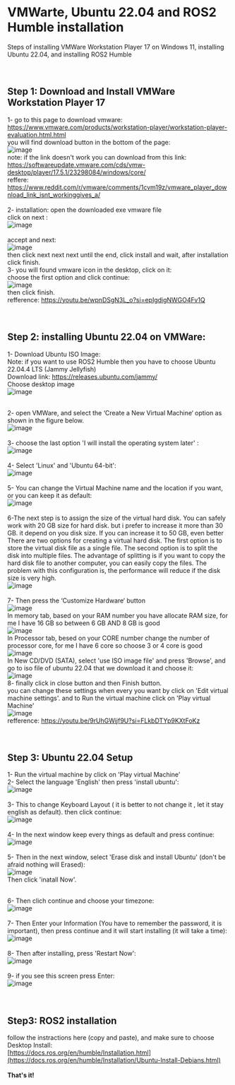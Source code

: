 # VMWarte, Ubuntu 22.04 and ROS2 Humble installation
Steps of installing VMWare Workstation Player 17 on Windows 11, installing Ubuntu 22.04, and installing ROS2 Humble
<br>
<br>
<br>
## Step 1: Download and Install VMWare Workstation Player 17
1- go to this page to download vmware: https://www.vmware.com/products/workstation-player/workstation-player-evaluation.html.html <br>
you will find download button in the bottom of the page: <br>
![image](https://github.com/Mjd0001/VMWarte-Ubuntu-22.04-installation/assets/105239889/3eea4840-71e8-4cc5-b99a-ba6d260687b0)
<br>note: if the link doesn't work you can download from this link: 
<br>https://softwareupdate.vmware.com/cds/vmw-desktop/player/17.5.1/23298084/windows/core/
<br>reffere: https://www.reddit.com/r/vmware/comments/1cvm19z/vmware_player_download_link_isnt_workinggives_a/
<br>
<br>
2- installation: open the downloaded exe vmware file 
<br>click on next :<br>
![image](https://github.com/Mjd0001/VMWarte-Ubuntu-22.04-installation/assets/105239889/e299257e-a250-46a2-96bc-15e51b6ca77b)
<br>
<br>accept and next:<br>
![image](https://github.com/Mjd0001/VMWarte-Ubuntu-22.04-installation/assets/105239889/16f991e6-c1ca-4b62-9c12-bb5f61f7becd)
<br>
then click next next next until the end, click install and wait, after installation click finish.
<br>
3- you will found vmware icon in the desktop, click on it:
<br>choose the first option and click continue:<br>
![image](https://github.com/Mjd0001/VMWarte-Ubuntu-22.04-installation/assets/105239889/57c4cb08-5bf2-42ef-9e6c-c4a371324850)
<br>
then click finish.
<br>refference: https://youtu.be/wpnDSgN3L_o?si=epIgdigNWGO4Fv1Q
<br>
<br>
<br>
## Step 2: installing Ubuntu 22.04 on VMWare:

1- Download Ubuntu ISO Image: <br>
Note: if you want to use ROS2 Humble then you have to choose Ubuntu 22.04.4 LTS (Jammy Jellyfish)<br>
Download link: https://releases.ubuntu.com/jammy/ <br>
Choose desktop image<br>
![image](https://github.com/Mjd0001/VMWarte-Ubuntu-22.04-installation/assets/105239889/074407ae-5780-420b-ac3a-fd03196a59f9)
<br>
<br>

2- open VMWare, and select the ‘Create a New Virtual Machine‘ option as shown in the figure below.<br>
![image](https://github.com/Mjd0001/VMWarte-Ubuntu-22.04-installation/assets/105239889/970cf594-3bd1-4e93-b1f0-a5c0ed373442)
<br><br>
3- choose the last option 'I will install the operating system later' : <br>
![image](https://github.com/Mjd0001/VMWarte-Ubuntu-22.04-installation/assets/105239889/9f892bdf-d016-402f-995f-1c785ad234af)
<br><br>
4- Select 'Linux' and 'Ubuntu 64-bit':<br>
![image](https://github.com/Mjd0001/VMWarte-Ubuntu-22.04-installation/assets/105239889/e3fbce6b-c41b-457b-b6de-d0e9457c8684)
<br><br>
5- You can change the Virtual Machine name and the location if you want, or you can keep it as default:<br>
![image](https://github.com/Mjd0001/VMWarte-Ubuntu-22.04-installation/assets/105239889/a7006c86-e8ac-4fe2-b198-7b8414ee43fb)
<br><br>
6-The next step is to assign the size of the virtual hard disk. You can safely work with 20 GB size for hard disk. but i prefer to increase it more than 30 GB. it depend on you disk size. If you can increase it to 50 GB, even better <br>
There are two options for creating a virtual hard disk. The first option is to store the virtual disk file as a single file. The second option is to split the disk into multiple files. The advantage of splitting is if you want to copy the hard disk file to another computer, you can easily copy the files. The problem with this configuration is, the performance will reduce if the disk size is very high.<br>
![image](https://github.com/Mjd0001/VMWarte-Ubuntu-22.04-installation/assets/105239889/2e245774-1a9a-4a63-8273-5e391b5db51b)
<br><br>
7- Then press the ‘Customize Hardware‘ button<br>
![image](https://github.com/Mjd0001/VMWarte-Ubuntu-22.04-installation/assets/105239889/34befd93-c400-442c-96a5-7999df7b7061)
<br>
In memory tab, based on your RAM number you have allocate RAM size, for me I have 16 GB so between 6 GB AND 8 GB is good<br>
![image](https://github.com/Mjd0001/VMWarte-Ubuntu-22.04-installation/assets/105239889/b4beeed0-84c3-4140-8492-d98eecc4dad1)
<br>
In Processor tab, besed on your CORE number change the number of processor core, for me I have 6 core so choose 3 or 4 core is good<br>
![image](https://github.com/Mjd0001/VMWarte-Ubuntu-22.04-installation/assets/105239889/ba003fb9-5707-4483-bd33-886daf5f5e56)
<br>
In New CD/DVD (SATA), select 'use ISO image file' and press 'Browse', and go to iso file of ubuntu 22.04 that we download it and choose it:<br>
![image](https://github.com/Mjd0001/VMWarte-Ubuntu-22.04-installation/assets/105239889/345ca9c6-ff29-4e55-882f-3d66a08376a6)
<br>
8- finally click in close button and then Finish button.<br>
you can change these settings when every you want by click on 'Edit virtual machine settings'. and to Run the virtual machine click on 'Play virtual Machine'<br>
![image](https://github.com/Mjd0001/VMWarte-Ubuntu-22.04-installation/assets/105239889/9df4543f-d062-4c6a-86cc-c213fc5b4398)
<br>
refference: https://youtu.be/9rUhGWijf9U?si=FLkbDTYp9KXtFoKz
<br><br><br>

## Step 3: Ubuntu 22.04 Setup
1- Run the virtual machine by click on 'Play virtual Machine'<br>
2- Select the language 'English' then press 'install ubuntu':<br>
![image](https://github.com/Mjd0001/VMWarte-Ubuntu-22.04-installation/assets/105239889/38b9a336-edc4-42ad-906e-c0cd255cdf63)
<br><br>
3- This to change Keyboard Layout ( it is better to not change it , let it stay english as default). then click continue:<br>
![image](https://github.com/Mjd0001/VMWarte-Ubuntu-22.04-installation/assets/105239889/8991d18d-efb6-40f7-9830-22a85e9a8c87)
<br><br>
4- In the next window keep every things as default and press continue:<br>
![image](https://github.com/Mjd0001/VMWarte-Ubuntu-22.04-installation/assets/105239889/a6440515-475e-4089-9321-17c2d5facfa0)
<br><br>
5- Then in the next window, select 'Erase disk and install Ubuntu' (don't be afraid nothing will Erased):<br>
![image](https://github.com/Mjd0001/VMWarte-Ubuntu-22.04-installation/assets/105239889/5696dc42-0c4a-4c5f-98b6-c1c4754fd43d)
<br>Then click 'inatall Now'.<br><br>

6- Then clich continue and choose your timezone:<br>
![image](https://github.com/Mjd0001/VMWarte-Ubuntu-22.04-installation/assets/105239889/a09df4a1-91b9-484a-a9c9-49d9eceb1260)
<br><br>
7- Then Enter your Information (You have to remember the password, it is important), then press continue and it will start installing (it will take a time):<br>
![image](https://github.com/Mjd0001/VMWarte-Ubuntu-22.04-installation/assets/105239889/0dacb3c7-97dc-4169-a194-be4fc40abbd4)
<br><br>
8- Then after installing, press 'Restart Now':<br>
![image](https://github.com/Mjd0001/VMWarte-Ubuntu-22.04-installation/assets/105239889/cc652add-15fd-48e9-b8e9-7b51efd9441a)
<br><br>
9- if you see this screen press Enter:<br>
![image](https://github.com/Mjd0001/VMWarte-Ubuntu-22.04-installation/assets/105239889/77783ebd-088f-470f-874d-33e61bac7014)
<br><br><br>
## Step3: ROS2 installation
follow the instractions here (copy and paste), and make sure to choose Desktop Install: <br>
[https://docs.ros.org/en/humble/Installation.html](https://docs.ros.org/en/humble/Installation/Ubuntu-Install-Debians.html)
<br><br>
__That's it!__
<br>






